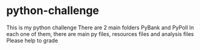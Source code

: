 # python-challenge
This is my python challenge
There are 2 main folders PyBank and PyPoll
In each one of them, there are main py files, resources files and analysis files
Please help to grade
